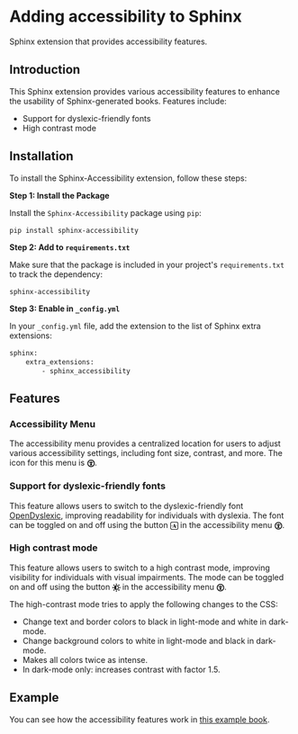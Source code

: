# Adding accessibility to Sphinx

Sphinx extension that provides accessibility features.

## Introduction

This Sphinx extension provides various accessibility features to enhance the usability of Sphinx-generated books. Features include:

- Support for dyslexic-friendly fonts
- High contrast mode

## Installation
To install the Sphinx-Accessibility extension, follow these steps:

**Step 1: Install the Package**

Install the `Sphinx-Accessibility` package using `pip`:
```
pip install sphinx-accessibility
```

**Step 2: Add to `requirements.txt`**

Make sure that the package is included in your project's `requirements.txt` to track the dependency:
```
sphinx-accessibility
```

**Step 3: Enable in `_config.yml`**

In your `_config.yml` file, add the extension to the list of Sphinx extra extensions:
```
sphinx: 
    extra_extensions:
        - sphinx_accessibility
```

## Features

### Accessibility Menu

The accessibility menu provides a centralized location for users to adjust various accessibility settings, including font size, contrast, and more. The icon for this menu is <img src="./svgs/Accessibility.svg" style="height:1em;vertical-align:text-bottom;">.

### Support for dyslexic-friendly fonts

This feature allows users to switch to the dyslexic-friendly font [OpenDyslexic](https://opendyslexic.org/), improving readability for individuals with dyslexia. The font can be toggled on and off using the button <img src="./svgs/Font.svg" style="height:1em;vertical-align:text-bottom;"> in the accessibility menu <img src="./svgs/Accessibility.svg" style="height:1em;vertical-align:text-bottom;">.

### High contrast mode

This feature allows users to switch to a high contrast mode, improving visibility for individuals with visual impairments. The mode can be toggled on and off using the button <img src="./svgs/Contrast.svg" style="height:1em;vertical-align:text-bottom;"> in the accessibility menu <img src="./svgs/Accessibility.svg" style="height:1em;vertical-align:text-bottom;">.

The high-contrast mode tries to apply the following changes to the CSS:

- Change text and border colors to black in light-mode and white in dark-mode.
- Change background colors to white in light-mode and black in dark-mode.
- Makes all colors twice as intense.
- In dark-mode only: increases contrast with factor 1.5.

## Example

You can see how the accessibility features work in [this example book](https://teachbooks.io/TU-Delft-Theme-Example/).